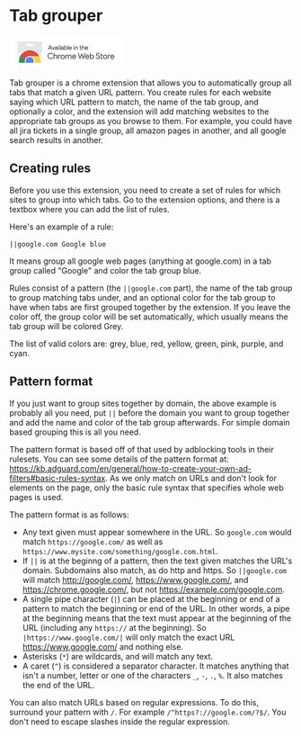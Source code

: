 # Tab grouper

[![Available in the Chrome Web Store](images/webstore_badge.png)](https://chrome.google.com/webstore/detail/tab-grouper/cejjplkmdfnnlmphbhpbnfmkhkknnokg)


Tab grouper is a chrome extension that allows you to automatically group all
tabs that match a given URL pattern. You create rules for each website saying
which URL pattern to match, the name of the tab group, and optionally a color,
and the extension will add matching websites to the appropriate tab groups as
you browse to them. For example, you could have all jira tickets in a single
group, all amazon pages in another, and all google search results in another.

## Creating rules

Before you use this extension, you need to create a set of rules for which
sites to group into which tabs. Go to the extension options, and there is a
textbox where you can add the list of rules.

Here's an example of a rule:

```
||google.com Google blue
```

It means group all google web pages (anything at google.com) in a tab group
called "Google" and color the tab group blue.

Rules consist of a pattern (the `||google.com` part), the name of the tab
group to group matching tabs under, and an optional color for the tab group to
have when tabs are first grouped together by the extension. If you leave the
color off, the group color will be set automatically, which usually means the
tab group will be colored Grey.

The list of valid colors are: grey, blue, red, yellow, green, pink, purple,
and cyan.

## Pattern format

If you just want to group sites together by domain, the above example is
probably all you need, put `||` before the domain you want to group together
and add the name and color of the tab group afterwards. For simple domain
based grouping this is all you need.

The pattern format is based off of that used by adblocking tools in their
rulesets. You can see some details of the pattern format at: <https://kb.adguard.com/en/general/how-to-create-your-own-ad-filters#basic-rules-syntax>. As we only match on URLs and don't look for elements on the page, only the basic rule syntax that specifies whole web pages is used.

The pattern format is as follows:

* Any text given must appear somewhere in the URL. So `google.com` would match
  `https://google.com/` as well as
  `https://www.mysite.com/something/google.com.html`.
* If `||` is at the beginng of a pattern, then the text given matches the
  URL's domain. Subdomains also match, as do http and https. So `||google.com`
  will match http://google.com/, https://www.google.com/, and
  https://chrome.google.com/, but not https://example.com/google.com.
* A single pipe character (`|`) can be placed at the beginning or end of a
  pattern to match the beginning or end of the URL. In other words, a pipe at
  the beginning means that the text must appear at the beginning of the URL
  (including any `https://` at the beginning). So `|https://www.google.com/|`
  will only match the exact URL https://www.google.com/ and nothing else.
* Asterisks (`*`) are wildcards, and will match any text.
* A caret (`^`) is considered a separator character. It matches anything that
  isn't a number, letter or one of the characters `_`, `-`, `.`, `%`. It also
  matches the end of the URL.

You can also match URLs based on regular expressions. To do this, surround your
pattern with `/`. For example `/^https?://google.com/?$/`. You don't need to
escape slashes inside the regular expression.
